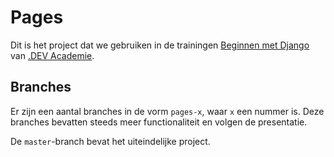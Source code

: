 # Pages

Dit is het project dat we gebruiken in de trainingen [Beginnen met Django](https://academie.dev/aanbod/modules/beginnen-met-django/) van [.DEV Academie](https://academie.dev).

## Branches
Er zijn een aantal branches in de vorm `pages-x`, waar `x` een nummer is. Deze branches bevatten steeds meer functionaliteit en volgen de presentatie.

De `master`-branch bevat het uiteindelijke project.

